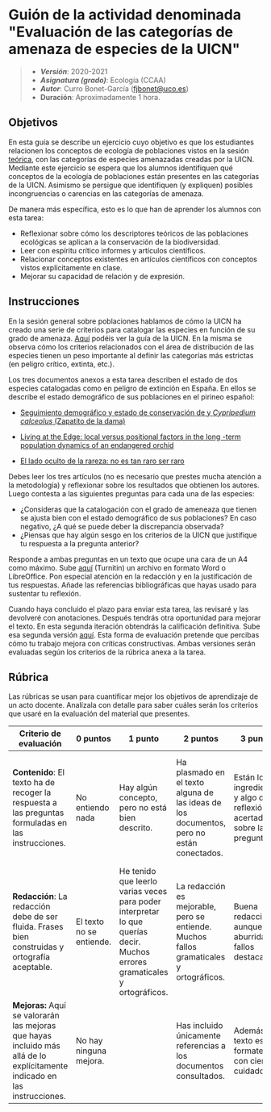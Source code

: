 # Guión de la actividad denominada "Evaluación de las categorías de amenaza de especies de la UICN"


> + **_Versión_**: 2020-2021
> + **_Asignatura (grado)_**: Ecología (CCAA)
> + **_Autor_**: Curro Bonet-García (fjbonet@uco.es)
> + **Duración**: Aproximadamente 1 hora.



## Objetivos 

En esta guía se describe un ejercicio cuyo objetivo es que los estudiantes relacionen los conceptos de ecología de poblaciones vistos en la sesión [teórica](https://rawcdn.githack.com/aprendiendo-cosas/Te_poblaciones_ecologia_ccaa/2021_2022/guion_poblaciones_general.html), con las categorías de especies amenazadas creadas por la UICN. Mediante este ejercicio se espera que los alumnos identifiquen qué conceptos de la ecología de poblaciones están presentes en las categorías de la UICN. Asimismo se persigue que identifiquen (y expliquen) posibles incongruencias o carencias en las categorías de amenaza.

De manera más específica, esto es lo que han de aprender los alumnos con esta tarea:
+ Reflexionar sobre cómo los descriptores teóricos de las poblaciones ecológicas se aplican a la conservación de la biodiversidad.
+ Leer con espíritu crítico informes y artículos científicos.
+ Relacionar conceptos existentes en artículos científicos con conceptos vistos explícitamente en clase.
+ Mejorar su capacidad de relación y de expresión.

 ## Instrucciones

En la sesión general sobre poblaciones hablamos de cómo la UICN ha creado una serie de criterios para catalogar las especies en función de su grado de amenaza. [Aquí](https://github.com/aprendiendo-cosas/A_sp_amenazadas_ecologia_ccaa/raw/2021-2022/biblio/redlist_cats_crit_sp.pdf) podéis ver la guía de la UICN. En la misma se observa cómo los criterios relacionados con el área de distribución de las especies tienen un peso importante al definir las categorías más estrictas (en peligro crítico, extinta, etc.). 

Los tres documentos anexos a esta tarea describen el estado de dos especies catalogadas como en peligro de extinción en España. En ellos se describe el estado demográfico de sus poblaciones en el pirineo español:
+ [Seguimiento demográfico y estado de conservación de  y *Cypripedium calceolus* (Zapatito de la dama)](https://github.com/aprendiendo-cosas/A_sp_amenazadas_ecologia_ccaa/raw/2021-2022/biblio/borderea_chouardii.pdf)

+ [Living at the Edge: local versus positional factors in the long -term population dynamics of an endangered orchid](https://github.com/aprendiendo-cosas/A_sp_amenazadas_ecologia_ccaa/raw/2021-2022/biblio/cypripedium_calceolus.pdf)

+ [El lado oculto de la rareza: no es tan raro ser raro](http://blog.creaf.cat/es/coneixement/el-lado-oculto-de-la-rareza/)

Debes leer los tres artículos (no es necesario que prestes mucha atención a la metodología) y reflexionar sobre los resultados que obtienen los autores. Luego contesta a las siguientes preguntas para cada una de las especies:

- ¿Consideras que la catalogación con el grado de ameneaza que tienen se ajusta bien con el estado demográfico de sus poblaciones? En caso negativo, ¿A qué se puede deber la discrepancia observada?
- ¿Piensas que hay algún sesgo en los criterios de la UICN que justifique tu respuesta a la pregunta anterior?

Responde a ambas preguntas en un texto que ocupe una cara de un A4 como máximo. Sube [aquí](https://www.turnitin.com/t_submit.asp?r=93.0670108258504&svr=57&lang=es&aid=118302962) (Turnitin) un archivo en formato Word o LibreOffice. Pon especial atención en la redacción y en la justificación de tus respuestas. Añade las referencias bibliográficas que hayas usado para sustentar tu reflexión.

Cuando haya concluido el plazo para enviar esta tarea, las revisaré y las devolveré con anotaciones. Después tendrás otra oportunidad para mejorar el texto. En esta segunda iteración obtendrás la calificación definitiva. Sube esa segunda versión [aquí](https://www.turnitin.com/t_submit.asp?r=62.7020962414033&svr=41&lang=es&aid=118329988). Esta forma de evaluación pretende que percibas cómo tu trabajo mejora con críticas constructivas. Ambas versiones serán evaluadas según los criterios de la rúbrica anexa a la tarea.



## Rúbrica

Las rúbricas se usan para cuantificar mejor los objetivos de aprendizaje de un acto docente. Analízala con detalle para saber cuáles serán los criterios que usaré en la evaluación del material que presentes.

| Criterio de evaluación                                       | 0 puntos                 | 1 punto                                                      | 2 puntos                                                     | 3 puntos                                                     | 4 puntos                                                     | 5 puntos                                                     |
| ------------------------------------------------------------ | ------------------------ | ------------------------------------------------------------ | ------------------------------------------------------------ | ------------------------------------------------------------ | ------------------------------------------------------------ | ------------------------------------------------------------ |
| **Contenido**: El texto ha de recoger la respuesta a las preguntas formuladas en las instrucciones. | No entiendo nada         | Hay algún concepto, pero no está bien descrito.              | Ha plasmado en el texto alguna de las ideas de los documentos, pero no están conectados. | Están los ingredientes y algo de reflexión acertada sobre las preguntas. | Bien hilado el contenido. Has identificado muy bien el problema al que me refería en el enunciado. | Muy bien argumentado. Has justificado muy bien tu respuesta. Tu reflexión está a la altura de un experto. |
| **Redacción**: La redacción debe de ser fluida. Frases bien construidas y ortografía aceptable. | El texto no se entiende. | He tenido que leerlo varias veces para poder interpretar lo que querías decir. Muchos errores gramaticales y ortográficos. | La redacción es mejorable, pero se entiende. Muchos fallos gramaticales y ortográficos. | Buena redacción aunque algo aburrida. Sin fallos destacables. | Muy buena redacción. El texto se lee fluidamente a la primera. | Excelente redacción. Buen ritmo en el texto y nítida expresión de ideas. Avísame cuando escribas tu primer libro ;) |
| **Mejoras:** Aquí se valorarán las mejoras que hayas incluido más allá de lo explícitamente indicado en las instrucciones. | No hay ninguna mejora.   |                                                              | Has incluido únicamente referencias a los documentos consultados. | Además, el texto está formateado con cierto cuidado.         |                                                              | Además has añadido una figura o un esquema hecho por ti. O has incluido nuevas referencias |





